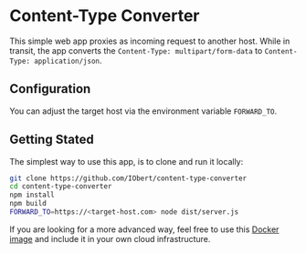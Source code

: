 # Content-Type Converter

This simple web app proxies as incoming request to another host. While in transit, the app converts the `Content-Type: multipart/form-data` to `Content-Type: application/json`.

## Configuration

You can adjust the target host via the environment variable `FORWARD_TO`.

## Getting Stated

The simplest way to use this app, is to clone and run it locally:
```Bash
git clone https://github.com/IObert/content-type-converter
cd content-type-converter
npm install
npm build 
FORWARD_TO=https://<target-host.com> node dist/server.js
```

If you are looking for a more advanced way, feel free to use this [Docker image](https://github.com/IObert/content-type-converter/pkgs/container/content-type-converter) and include it in your own cloud infrastructure.